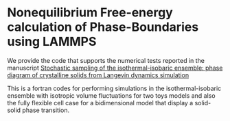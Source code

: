 # Nonequilibrium Free-energy calculation of Phase-Boundaries using LAMMPS
We provide the code that supports the numerical tests reported in the manuscript [Stochastic sampling of the isothermal-isobaric
ensemble: phase diagram of crystalline solids from Langevin dynamics simulation](https://arxiv.org/abs/1806.10727)

This is a fortran codes for performing simulations in the isothermal-isobaric ensemble with isotropic volume fluctuations for two toys models
and also the fully flexible cell case for a bidimensional model that display a solid-solid phase transition.
